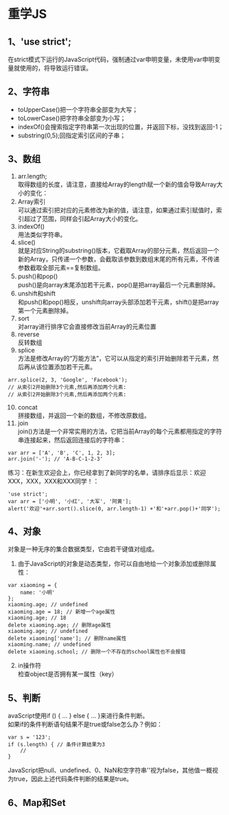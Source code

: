 # 重学JS #
## 1、'use strict';  ##
在strict模式下运行的JavaScript代码，强制通过var申明变量，未使用var申明变量就使用的，将导致运行错误。
## 2、字符串 ##
- toUpperCase()把一个字符串全部变为大写；  
- toLowerCase()把字符串全部变为小写；  
- indexOf()会搜索指定字符串第一次出现的位置，并返回下标，没找到返回-1；  
- substring(0,5);回指定索引区间的子串；
## 3、数组 ##
1. arr.length;  
取得数组的长度，请注意，直接给Array的length赋一个新的值会导致Array大小的变化：  
2. Array索引  
可以通过索引把对应的元素修改为新的值，请注意，如果通过索引赋值时，索引超过了范围，同样会引起Array大小的变化。  
3. indexOf()  
用法类似字符串。  
4. slice()  
就是对应String的substring()版本，它截取Array的部分元素，然后返回一个新的Array，只传递一个参数，会截取该参数到数组末尾的所有元素，不传递参数截取全部元素==复制数组。
5. push()和pop()  
push()是向array末尾添加若干元素，pop()是把array最后一个元素删除掉。
6. unshift和shift  
和push()和pop()相反，unshift向array头部添加若干元素，shift()是把array第一个元素删除掉。
7. sort  
对array进行排序它会直接修改当前Array的元素位置
8. reverse  
反转数组
9. splice  
方法是修改Array的“万能方法”，它可以从指定的索引开始删除若干元素，然后再从该位置添加若干元素。 
```
arr.splice(2, 3, 'Google', 'Facebook');
// 从索引2开始删除3个元素,然后再添加两个元素:
// 从索引2开始删除3个元素,然后再添加两个元素:
```
10. concat  
拼接数组，并返回一个新的数组，不修改原数组。
11. join  
join()方法是一个非常实用的方法，它把当前Array的每个元素都用指定的字符串连接起来，然后返回连接后的字符串：
```
var arr = ['A', 'B', 'C', 1, 2, 3];
arr.join('-'); // 'A-B-C-1-2-3'
```  
练习：在新生欢迎会上，你已经拿到了新同学的名单，请排序后显示：欢迎XXX，XXX，XXX和XXX同学！：
```
'use strict';
var arr = ['小明', '小红', '大军', '阿黄'];
alert('欢迎'+arr.sort().slice(0, arr.length-1) +'和'+arr.pop()+'同学');
```
## 4、对象 ##
对象是一种无序的集合数据类型，它由若干键值对组成。

1. 由于JavaScript的对象是动态类型，你可以自由地给一个对象添加或删除属性：
```
var xiaoming = {
    name: '小明'
};
xiaoming.age; // undefined
xiaoming.age = 18; // 新增一个age属性
xiaoming.age; // 18
delete xiaoming.age; // 删除age属性
xiaoming.age; // undefined
delete xiaoming['name']; // 删除name属性
xiaoming.name; // undefined
delete xiaoming.school; // 删除一个不存在的school属性也不会报错
```
2. in操作符  
检查object是否拥有某一属性（key）
## 5、判断 ##
avaScript使用if () { ... } else { ... }来进行条件判断。  
如果if的条件判断语句结果不是true或false怎么办？例如：  
```
var s = '123';
if (s.length) { // 条件计算结果为3
    //
}
```  
JavaScript把null、undefined、0、NaN和空字符串''视为false，其他值一概视为true，因此上述代码条件判断的结果是true。
## 6、Map和Set ##